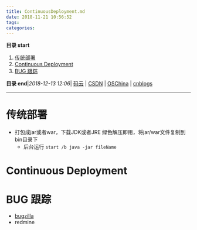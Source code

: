 ```yaml
---
title: ContinuousDeployment.md
date: 2018-11-21 10:56:52
tags: 
categories: 
---
```


**目录 start**
 
1. [传统部署](#传统部署)
1. [Continuous Deployment](#continuous-deployment)
1. [BUG 跟踪](#bug-跟踪)

**目录 end**|_2018-12-13 12:06_| [码云](https://gitee.com/gin9) | [CSDN](http://blog.csdn.net/kcp606) | [OSChina](https://my.oschina.net/kcp1104) | [cnblogs](http://www.cnblogs.com/kuangcp)
****************************************
# 传统部署
- 打包成jar或者war，下载JDK或者JRE 绿色解压即用，将jar/war文件复制到bin目录下
    - 后台运行 `start /b java -jar fileName`

# Continuous Deployment


# BUG 跟踪
- [bugzilla](https://bugzilla.readthedocs.io/en/latest/installing/quick-start.html)
- redmine 
